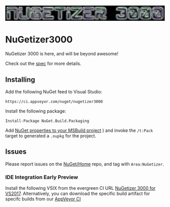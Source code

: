 ![Nugetizer-3000 Logo](https://raw.githubusercontent.com/NuGet/NuGet.Build.Packaging/master/Nugetizer-3000.png)

# NuGetizer3000

NuGetizer 3000 is here, and will be beyond awesome!

Check out the [spec](https://github.com/NuGet/Home/wiki/NuGetizer-3000) for more details.

## Installing

Add the following NuGet feed to Visual Studio:

    https://ci.appveyor.com/nuget/nugetizer3000

Install the following package:

    Install-Package NuGet.Build.Packaging

Add [NuGet properties to your MSBuild project](https://github.com/NuGet/Home/wiki/Adding-nuget-pack-as-a-msbuild-target) 
) and invoke the `/t:Pack` target to generated a `.nupkg` for the project.

## Issues

Please report issues on the [NuGet/Home](https://github.com/NuGet/Home/issues?q=is%3Aopen+is%3Aissue+label%3AArea%3ANuGetizer) repo, and tag with `Area:NuGetizer`.

### IDE Integration Early Preview

Install the following VSIX from the evergreen CI URL [NuGetizer 3000 for VS2017](http://bit.ly/nugetizer2017). Alternatively, you can download the specific build artifact for specifc builds from our [AppVeyor CI](https://ci.appveyor.com/project/MobileEssentials/nuget-build-packaging)

